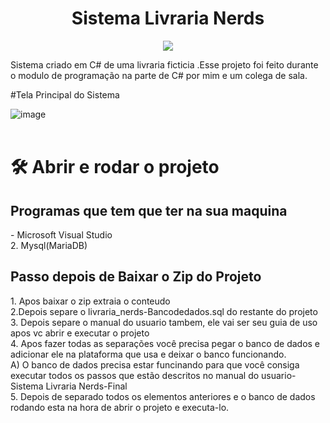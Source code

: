 <h1 align="center">Sistema Livraria Nerds </h1>
<p align="center">
<img src="http://img.shields.io/static/v1?label=STATUS&message=%20CONCLUIDO&color=GREEN&style=for-the-badge"/>
</p>
Sistema criado em C# de uma livraria ficticia .Esse projeto foi feito durante o modulo de programação na parte de C# por mim e um colega de sala.

#Tela Principal do Sistema

![image](https://user-images.githubusercontent.com/97040972/158994343-6c872cc9-8cd3-497b-b182-1c0d5cdf609c.png)
<br>
<br>

# 🛠️ Abrir e rodar o projeto

<h2> Programas que tem que ter na sua maquina</h2>
- Microsoft Visual Studio
<br>
2. Mysql(MariaDB)

<br>
<h2> Passo depois de Baixar o Zip do Projeto</h2>
1. Apos baixar o zip  extraia o conteudo
<br>
2.Depois separe o livraria_nerds-Bancodedados.sql do restante do projeto
<br>
3. Depois separe o manual do usuario tambem, ele vai ser seu guia de uso apos vc abrir e executar o projeto
<br>
4. Apos fazer todas as separações você precisa pegar o banco de dados e adicionar ele na plataforma que usa e deixar o banco funcionando. 
<br>
 A) O banco de dados precisa estar funcinando para que você consiga executar todos os passos que estão descritos no manual do usuario- Sistema Livraria Nerds-Final
<br>
5. Depois de separado todos os elementos anteriores e o banco de dados rodando esta na hora de abrir o projeto e executa-lo.
<br>



 
    
